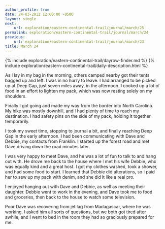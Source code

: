 ```yaml
---
author_profile: true
date: 24-03-2012 12:00:00 -0500
layout: single
next:
    url: exploration/eastern-continental-trail/journal/march/25
permalink: exploration/eastern-continental-trail/journal/march/24
previous:
    url: exploration/eastern-continental-trail/journal/march/23
title: March 24
---
```

{% include exploration/eastern-continental-trail/dayrow-finder.md %}
{% include exploration/eastern-continental-trail/daily-description.html %}

As I lay in my bag in the morning, others camped nearby got their tents bagged up and left. I was in no hurry to leave. I had arranged to be picked up at Deep Gap, just seven miles away, in the afternoon. I cooked up a lot of food in an effort to lighten my pack, which was now resting solely on my shoulders.

Finally I got going and made my way from the border into North Carolina. My hike was mostly downhill, and I had plenty of time to reach my destination. I had safety pins on the side of my pack, holding it together temporarily.

I took my sweet time, stopping to journal a bit, and finally reaching Deep Gap in the early afternoon. I had been communicating with Dave and Debbie, my contacts from Franklin. I started up the forest road and met Dave driving down the road minutes later.

I was very happy to meet Dave, and he was a lot of fun to talk to and hang out with. He drove me back to the house where I met his wife Debbie, who was equally kind and a great host. I got my clothes washed, took a shower, and had some food to start. I learned that Debbie did alterations, so I paid her to sew up my pack with denim, and she did it like a real pro.

I enjoyed hanging out with Dave and Debbie, as well as meeting their daughter. Debbie went to work in the evening, and Dave took me to food and groceries, then back to the house to watch some television.

Poor Dave was recovering from jet lag from Madagascar, where he was working. I asked him all sorts of questions, but we both got tired after awhile, and I went to bed in the room they had so graciously prepared for me.